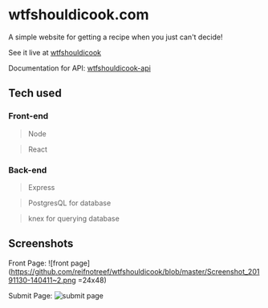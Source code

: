 # wtfshouldicook.com
A simple website for getting a recipe when you just can't decide!

See it live at [wtfshouldicook](https://wtfshouldicook.com)

Documentation for API: [wtfshouldicook-api](https://github.com/reifnotreef/wtfshouldicook-api)

## Tech used
### Front-end
> Node

> React
### Back-end
> Express

> PostgresQL for database

> knex for querying database

## Screenshots
Front Page:
![front page](https://github.com/reifnotreef/wtfshouldicook/blob/master/Screenshot_20191130-140411~2.png =24x48)

Submit Page:
![submit page](https://github.com/reifnotreef/wtfshouldicook/blob/master/Screenshot_20191130-140419~2.png)
